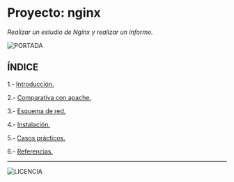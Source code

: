 # Proyecto: nginx
*Realizar un estudio de Nginx y realizar un informe.*

![PORTADA](https://i2.wp.com/www.hostdime.la/blog/wp-content/uploads/2019/03/¿Qué-es-NGINX-Una-mirada-básica-a-lo-que-es-y-cómo-funciona.png?fit=1440%2C954&ssl=1)

## ÍNDICE
1.- [Introducción.](https://github.com/estebancr1993/nginx/blob/main/introduccion.md)

2.- [Comparativa con apache.](https://github.com/estebancr1993/nginx/blob/main/comparativa.md)

3.- [Esquema de red.](https://github.com/estebancr1993/nginx/blob/main/esquema.md)

4.- [Instalación.](https://github.com/estebancr1993/nginx/blob/main/instalacion.md)

5.- [Casos prácticos.](https://github.com/estebancr1993/nginx/blob/main/casos.md)

6.- [Referencias.](https://github.com/estebancr1993/nginx/blob/main/referencias.md)


---

![LICENCIA](https://github.com/estebancr1993/docker-portainer/blob/main/imagenes/Licencia-5.png)
